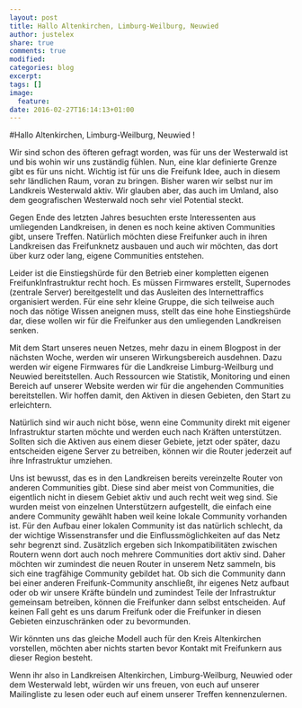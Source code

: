 ```yaml
---
layout: post
title: Hallo Altenkirchen, Limburg-Weilburg, Neuwied
author: justelex
share: true
comments: true
modified:
categories: blog
excerpt: 
tags: []
image:
  feature:
date: 2016-02-27T16:14:13+01:00
---
```


#Hallo Altenkirchen, Limburg-Weilburg, Neuwied !

Wir sind schon des öfteren gefragt worden, was für uns der Westerwald ist und bis wohin wir uns zuständig fühlen. Nun, eine klar definierte Grenze gibt es für uns nicht. Wichtig ist für uns die Freifunk Idee, auch in diesem sehr ländlichen Raum, voran zu bringen. Bisher waren wir selbst nur im Landkreis Westerwald aktiv. Wir glauben aber, das auch im Umland, also dem geografischen Westerwald noch sehr viel Potential steckt.

Gegen Ende des letzten Jahres besuchten erste Interessenten aus umliegenden Landkreisen, in denen es noch keine aktiven Communities gibt, unsere Treffen. Natürlich möchten diese Freifunker auch in ihren Landkreisen das Freifunknetz ausbauen und auch wir möchten, das dort über kurz oder lang, eigene Communities entstehen.

Leider ist die Einstiegshürde für den Betrieb einer kompletten eigenen FreifunkInfrastruktur recht hoch. Es müssen Firmwares erstellt, Supernodes (zentrale Server) bereitgestellt und das Ausleiten des Internettraffics organisiert werden. Für eine sehr kleine Gruppe, die sich teilweise auch noch das nötige Wissen aneignen muss, stellt das eine hohe Einstiegshürde dar, diese wollen wir für die Freifunker aus den umliegenden Landkreisen senken.

Mit dem Start unseres neuen Netzes, mehr dazu in einem Blogpost in der nächsten Woche, werden wir unseren Wirkungsbereich ausdehnen. Dazu werden wir eigene Firmwares für die Landkreise Limburg-Weilburg und Neuwied bereitstellen. Auch Ressourcen wie Statistik, Monitoring und einen Bereich auf unserer Website werden wir für die angehenden Communities bereitstellen. Wir hoffen damit, den Aktiven in diesen Gebieten, den Start zu erleichtern.

Natürlich sind wir auch nicht böse, wenn eine Community direkt mit eigener Infrastruktur starten möchte und werden euch nach Kräften unterstützen. Sollten sich die Aktiven aus einem dieser Gebiete, jetzt oder später, dazu entscheiden eigene Server zu betreiben, können wir die Router jederzeit auf ihre Infrastruktur umziehen.

Uns ist bewusst, das es in den Landkreisen bereits vereinzelte Router von anderen Communities gibt. Diese sind aber meist von Communities, die eigentlich nicht in diesem Gebiet aktiv und auch recht weit weg sind. Sie wurden meist von einzelnen Unterstützern aufgestellt, die einfach eine andere Community gewählt haben weil keine lokale Community vorhanden ist. Für den Aufbau einer lokalen Community ist das natürlich schlecht, da der wichtige Wissenstransfer und die Einflussmöglichkeiten auf das Netz sehr begrenzt sind. Zusätzlich ergeben sich Inkompatibilitäten zwischen Routern wenn dort auch noch mehrere Communities dort aktiv sind. Daher möchten wir zumindest die neuen Router in unserem Netz sammeln, bis sich eine tragfähige Community gebildet hat. Ob sich die Community dann bei einer anderen Freifunk-Community anschließt, ihr eigenes Netz aufbaut oder ob wir unsere Kräfte bündeln und zumindest Teile der Infrastruktur gemeinsam betreiben, können die Freifunker dann selbst entscheiden. Auf keinen Fall geht es uns darum Freifunk oder die Freifunker in diesen Gebieten einzuschränken oder zu bevormunden.

Wir könnten uns das gleiche Modell auch für den Kreis Altenkirchen vorstellen, möchten aber nichts starten bevor Kontakt mit Freifunkern aus dieser Region besteht.

Wenn ihr also in Landkreisen Altenkirchen, Limburg-Weilburg, Neuwied oder dem Westerwald lebt, würden wir uns freuen, von euch auf unserer Mailingliste zu lesen oder euch auf einem unserer Treffen kennenzulernen. 
